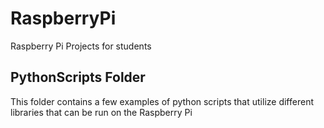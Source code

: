 # RaspberryPi
Raspberry Pi Projects for students

## PythonScripts Folder
This folder contains a few examples of python scripts that utilize different libraries that can be run on the Raspberry Pi


